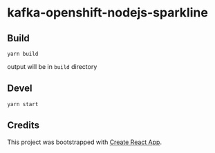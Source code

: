 # kafka-openshift-nodejs-sparkline

## Build

```
yarn build
```

output will be in `build` directory

## Devel

```
yarn start
```

## Credits

This project was bootstrapped with [Create React App](https://github.com/facebookincubator/create-react-app).
